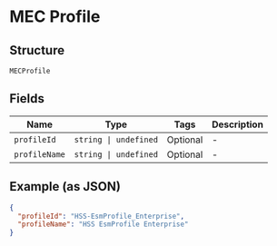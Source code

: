 
# MEC Profile

## Structure

`MECProfile`

## Fields

| Name | Type | Tags | Description |
|  --- | --- | --- | --- |
| `profileId` | `string \| undefined` | Optional | - |
| `profileName` | `string \| undefined` | Optional | - |

## Example (as JSON)

```json
{
  "profileId": "HSS-EsmProfile_Enterprise",
  "profileName": "HSS EsmProfile Enterprise"
}
```

